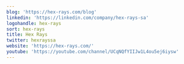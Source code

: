 ```yaml
---
blog: 'https://hex-rays.com/blog'
linkedin: 'https://linkedin.com/company/hex-rays-sa'
logohandle: hex-rays
sort: hex-rays
title: Hex Rays
twitter: hexrayssa
website: 'https://hex-rays.com/'
youtube: 'https://youtube.com/channel/UCqNQfYIIJw1L4ou5ej6iysw'
---
```

